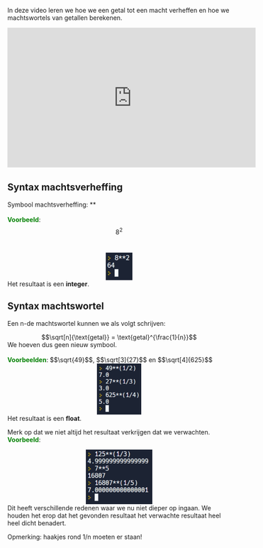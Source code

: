 In deze video leren we hoe we een getal tot een macht verheffen en hoe we machtswortels van getallen berekenen.

<div align="center">
  <iframe width="560" height="315" src="https://www.youtube.com/embed/yymBPl5lF3A" title="YouTube video player" frameborder="0" allow="accelerometer; autoplay; clipboard-write; encrypted-media; gyroscope; picture-in-picture; web-share" allowfullscreen></iframe>
</div>

## Syntax machtsverheffing 
Symbool machtsverheffing: ** <br><br>
<b style="color:green;">Voorbeeld</b>: $$8^2$$<br>
<div align="center">
  <img src="media/machtsverheffing.png" align="center" width="60px" data-caption="Syntax machtsverheffing." />
</div>
Het resultaat is een <b>integer</b>.<br>

## Syntax machtswortel
Een n-de machtswortel kunnen we als volgt schrijven:
<div align="center">
  $$\sqrt[n]{\text{getal}} = \text{getal}^{\frac{1}{n}}$$
</div>
We hoeven dus geen nieuw symbool.<br><br>
<b style="color:green;">Voorbeelden</b>: $$\sqrt{49}$$, $$\sqrt[3]{27}$$ en $$\sqrt[4]{625}$$<br> 
<div align="center">
  <img src="media/machtswortels.png" align="center" width="100px" data-caption="Syntax machtswortel." />
</div>
Het resultaat is een <b>float</b>.<br>

Merk op dat we niet altijd het resultaat verkrijgen dat we verwachten.<br>
<b style="color:green;">Voorbeeld</b>:<br>
<div align="center">
  <img src="media/machtswortels_benadering.png" align="center" width="150px" data-caption="Syntax machtswortel." />
</div>
Dit heeft verschillende redenen waar we nu niet dieper op ingaan. We houden het erop dat het gevonden resultaat het verwachte resultaat heel heel dicht benadert.

<div class="callout callout-danger">
  <p>Opmerking: haakjes rond 1/n moeten er staan!</p>
</div>
